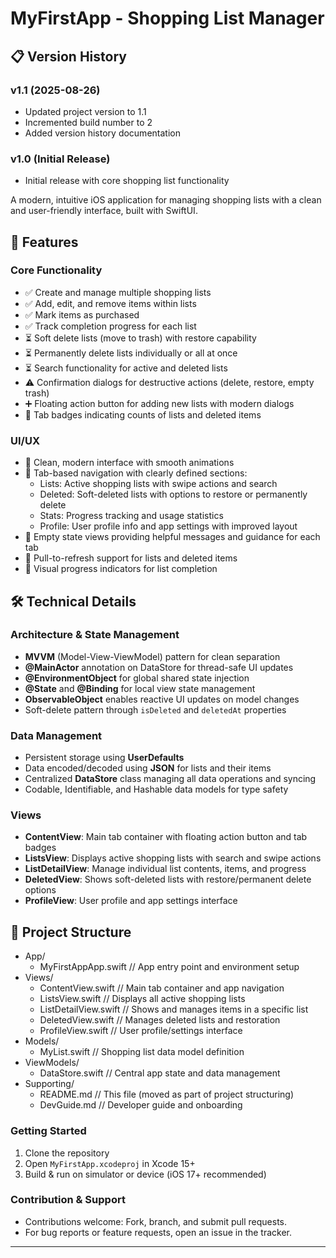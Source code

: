 # MyFirstApp - Shopping List Manager

## 📋 Version History

### v1.1 (2025-08-26)
- Updated project version to 1.1
- Incremented build number to 2
- Added version history documentation

### v1.0 (Initial Release)
- Initial release with core shopping list functionality

A modern, intuitive iOS application for managing shopping lists with a clean and user-friendly interface, built with SwiftUI.

## 🚀 Features

### Core Functionality
- ✅ Create and manage multiple shopping lists
- ✅ Add, edit, and remove items within lists
- ✅ Mark items as purchased
- ✅ Track completion progress for each list
- ⏳ Soft delete lists (move to trash) with restore capability
- ⏳ Permanently delete lists individually or all at once
- ⏳ Search functionality for active and deleted lists
- ⚠️ Confirmation dialogs for destructive actions (delete, restore, empty trash)
- ➕ Floating action button for adding new lists with modern dialogs
- 🔢 Tab badges indicating counts of lists and deleted items

### UI/UX
- 🎨 Clean, modern interface with smooth animations
- 📱 Tab-based navigation with clearly defined sections:
  - Lists: Active shopping lists with swipe actions and search
  - Deleted: Soft-deleted lists with options to restore or permanently delete
  - Stats: Progress tracking and usage statistics
  - Profile: User profile info and app settings with improved layout
- 📝 Empty state views providing helpful messages and guidance for each tab
- 🔄 Pull-to-refresh support for lists and deleted items
- 🎯 Visual progress indicators for list completion

## 🛠 Technical Details

### Architecture & State Management
- **MVVM** (Model-View-ViewModel) pattern for clean separation
- **@MainActor** annotation on DataStore for thread-safe UI updates
- **@EnvironmentObject** for global shared state injection
- **@State** and **@Binding** for local view state management
- **ObservableObject** enables reactive UI updates on model changes
- Soft-delete pattern through `isDeleted` and `deletedAt` properties

### Data Management
- Persistent storage using **UserDefaults**
- Data encoded/decoded using **JSON** for lists and their items
- Centralized **DataStore** class managing all data operations and syncing
- Codable, Identifiable, and Hashable data models for type safety

### Views
- **ContentView**: Main tab container with floating action button and tab badges
- **ListsView**: Displays active shopping lists with search and swipe actions
- **ListDetailView**: Manage individual list contents, items, and progress
- **DeletedView**: Shows soft-deleted lists with restore/permanent delete options
- **ProfileView**: User profile and app settings interface

## 📂 Project Structure

- App/
  - MyFirstAppApp.swift   // App entry point and environment setup
- Views/
  - ContentView.swift     // Main tab container and app navigation
  - ListsView.swift       // Displays all active shopping lists
  - ListDetailView.swift  // Shows and manages items in a specific list
  - DeletedView.swift     // Manages deleted lists and restoration
  - ProfileView.swift     // User profile/settings interface
- Models/
  - MyList.swift          // Shopping list data model definition
- ViewModels/
  - DataStore.swift       // Central app state and data management
- Supporting/
  - README.md             // This file (moved as part of project structuring)
  - DevGuide.md           // Developer guide and onboarding

### Getting Started

1. Clone the repository
2. Open `MyFirstApp.xcodeproj` in Xcode 15+
3. Build & run on simulator or device (iOS 17+ recommended)

### Contribution & Support

- Contributions welcome: Fork, branch, and submit pull requests.
- For bug reports or feature requests, open an issue in the tracker.

---
